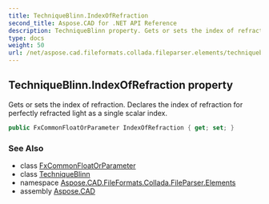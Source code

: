 ```yaml
---
title: TechniqueBlinn.IndexOfRefraction
second_title: Aspose.CAD for .NET API Reference
description: TechniqueBlinn property. Gets or sets the index of refraction. Declares the index of refraction for perfectly refracted light as a single scalar index
type: docs
weight: 50
url: /net/aspose.cad.fileformats.collada.fileparser.elements/techniqueblinn/indexofrefraction/
---
```

## TechniqueBlinn.IndexOfRefraction property

Gets or sets the index of refraction. Declares the index of refraction for perfectly refracted light as a single scalar index.

```csharp
public FxCommonFloatOrParameter IndexOfRefraction { get; set; }
```

### See Also

* class [FxCommonFloatOrParameter](../../fxcommonfloatorparameter/)
* class [TechniqueBlinn](../)
* namespace [Aspose.CAD.FileFormats.Collada.FileParser.Elements](../../techniqueblinn/)
* assembly [Aspose.CAD](../../../)


